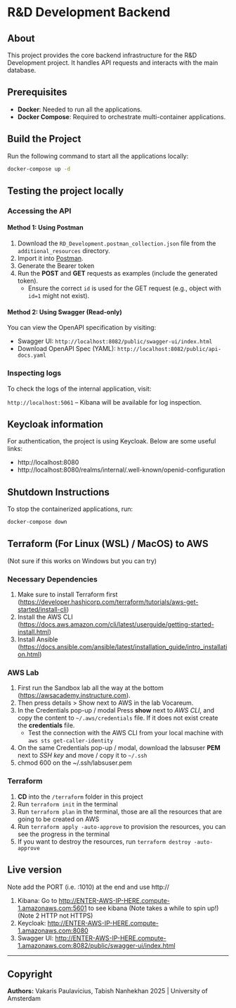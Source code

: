 # R&D Development Backend

## About

This project provides the core backend infrastructure for the R&D Development project. It handles API requests and interacts with the main database.

## Prerequisites

- **Docker**: Needed to run all the applications.
- **Docker Compose**: Required to orchestrate multi-container applications.

## Build the Project

Run the following command to start all the applications locally:

```bash
docker-compose up -d
```

## Testing the project locally

### Accessing the API

#### Method 1: Using Postman

1. Download the `RD_Development.postman_collection.json` file from the `additional_resources` directory.
2. Import it into [Postman](https://www.postman.com/).
3. Generate the Bearer token
4. Run the **POST** and **GET** requests as examples (include the generated token).
    - Ensure the correct `id` is used for the GET request (e.g., object with `id=1` might not exist).

#### Method 2: Using Swagger (Read-only)

You can view the OpenAPI specification by visiting:

- Swagger UI: `http://localhost:8082/public/swagger-ui/index.html`
- Download OpenAPI Spec (YAML): `http://localhost:8082/public/api-docs.yaml`

### Inspecting logs

To check the logs of the internal application, visit:

`http://localhost:5061` – Kibana will be available for log inspection.

## Keycloak information

For authentication, the project is using Keycloak. Below are some useful links:

- http://localhost:8080
- http://localhost:8080/realms/internal/.well-known/openid-configuration

## Shutdown Instructions

To stop the containerized applications, run:
```bash
docker-compose down
```

## Terraform (For Linux (WSL) / MacOS) to AWS
(Not sure if this works on Windows but you can try)
### Necessary Dependencies
1. Make sure to install Terraform first (https://developer.hashicorp.com/terraform/tutorials/aws-get-started/install-cli)
2. Install the AWS CLI (https://docs.aws.amazon.com/cli/latest/userguide/getting-started-install.html)
3. Install Ansible (https://docs.ansible.com/ansible/latest/installation_guide/intro_installation.html)

### AWS Lab
1. First run the Sandbox lab all the way at the bottom (https://awsacademy.instructure.com).
2. Then press details > Show next to AWS in the lab Vocareum.
3. In the Credentials pop-up / modal Press **show** next to *AWS CLI*, and copy the content to `~/.aws/credentials` file. If it does not exist create the **credentials** file.
    - Test the connection with the AWS CLI from your local machine with `aws sts get-caller-identity`
4. On the same Credentials pop-up / modal, download the labsuser **PEM** next to *SSH key* and move / copy it to `~/.ssh` 
5. chmod 600 on the ~/.ssh/labsuser.pem 

### Terraform
1. **CD** into the `/terraform` folder in this project
2. Run `terraform init` in the terminal
3. Run `terraform plan` in the terminal, those are all the resources that are going to be created on AWS
4. Run `terraform apply -auto-approve` to provision the resources, you can see the progress in the terminal
5. If you want to destroy the resources, run `terraform destroy -auto-approve `

## Live version
Note add the PORT (i.e. :1010) at the end and use http://
1. Kibana: Go to http://ENTER-AWS-IP-HERE.compute-1.amazonaws.com:5601 to see kibana (Note takes a while to spin up!) (Note 2 HTTP not HTTPS)
2. Keycloak: http://ENTER-AWS-IP-HERE.compute-1.amazonaws.com:8080
3. Swagger UI: http://ENTER-AWS-IP-HERE.compute-1.amazonaws.com:8082/public/swagger-ui/index.html
---

## Copyright

**Authors:** Vakaris Paulavicius, Tabish Nanhekhan
2025 | University of Amsterdam

